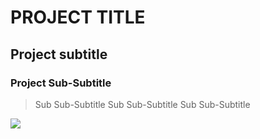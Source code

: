 # PROJECT TITLE
## Project subtitle
### Project Sub-Subtitle

> Sub Sub-Subtitle
> Sub Sub-Subtitle
> Sub Sub-Subtitle

<img src ="http://s13.picofile.com/file/8399694826/WhatsApp_Image_2020_03_21_at_2_23_30_AM.jpeg">
